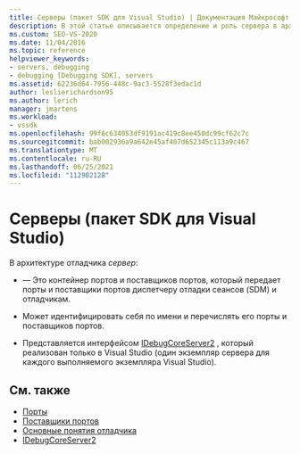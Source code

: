 ```yaml
---
title: Серверы (пакет SDK для Visual Studio) | Документация Майкрософт
description: В этой статье описывается определение и роль сервера в архитектуре отладчика в Visual Studio.
ms.custom: SEO-VS-2020
ms.date: 11/04/2016
ms.topic: reference
helpviewer_keywords:
- servers, debugging
- debugging [Debugging SDK], servers
ms.assetid: 62236d64-7956-448c-9ac3-5528f3edac1d
author: leslierichardson95
ms.author: lerich
manager: jmartens
ms.workload:
- vssdk
ms.openlocfilehash: 99f6c634053df9191ac419c8ee450dc99cf62c7c
ms.sourcegitcommit: bab002936a9a642e45af407d652345c113a9c467
ms.translationtype: MT
ms.contentlocale: ru-RU
ms.lasthandoff: 06/25/2021
ms.locfileid: "112902128"
---
```

# <a name="servers-visual-studio-sdk"></a>Серверы (пакет SDK для Visual Studio)
В архитектуре отладчика *сервер*:

- — Это контейнер портов и поставщиков портов, который передает порты и поставщики портов диспетчеру отладки сеансов (SDM) и отладчикам.

- Может идентифицировать себя по имени и перечислять его порты и поставщиков портов.

- Представляется интерфейсом [IDebugCoreServer2](../../extensibility/debugger/reference/idebugcoreserver2.md) , который реализован только в Visual Studio (один экземпляр сервера для каждого выполняемого экземпляра Visual Studio).

## <a name="see-also"></a>См. также
- [Порты](../../extensibility/debugger/ports.md)
- [Поставщики портов](../../extensibility/debugger/port-suppliers.md)
- [Основные понятия отладчика](../../extensibility/debugger/debugger-concepts.md)
- [IDebugCoreServer2](../../extensibility/debugger/reference/idebugcoreserver2.md)
